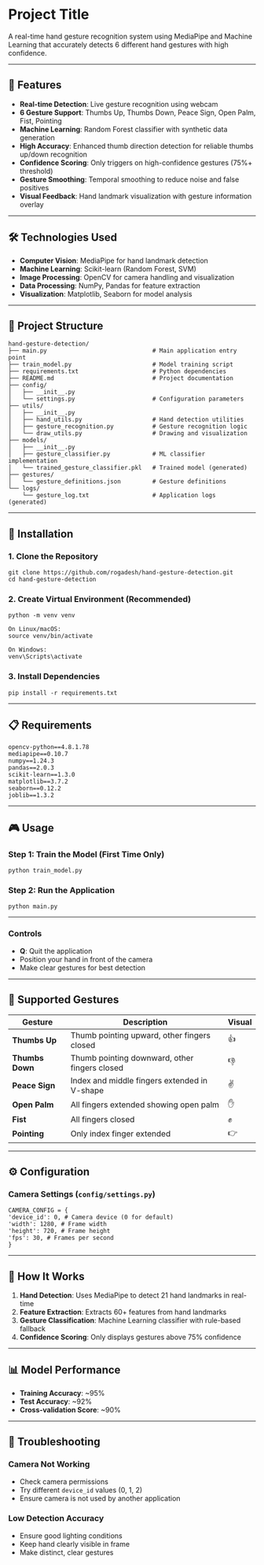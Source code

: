 
# Project Title

A real-time hand gesture recognition system using MediaPipe and Machine Learning that accurately detects 6 different hand gestures with high confidence.

---
## 🎯 Features

- **Real-time Detection**: Live gesture recognition using webcam  
- **6 Gesture Support**: Thumbs Up, Thumbs Down, Peace Sign, Open Palm, Fist, Pointing  
- **Machine Learning**: Random Forest classifier with synthetic data generation  
- **High Accuracy**: Enhanced thumb direction detection for reliable thumbs up/down recognition  
- **Confidence Scoring**: Only triggers on high-confidence gestures (75%+ threshold)  
- **Gesture Smoothing**: Temporal smoothing to reduce noise and false positives  
- **Visual Feedback**: Hand landmark visualization with gesture information overlay  

---

## 🛠️ Technologies Used

- **Computer Vision**: MediaPipe for hand landmark detection  
- **Machine Learning**: Scikit-learn (Random Forest, SVM)  
- **Image Processing**: OpenCV for camera handling and visualization  
- **Data Processing**: NumPy, Pandas for feature extraction  
- **Visualization**: Matplotlib, Seaborn for model analysis

---

## 📁 Project Structure 

    hand-gesture-detection/
    ├── main.py                              # Main application entry point
    ├── train_model.py                       # Model training script
    ├── requirements.txt                     # Python dependencies
    ├── README.md                            # Project documentation
    ├── config/
    │   ├── __init__.py
    │   └── settings.py                      # Configuration parameters
    ├── utils/
    │   ├── __init__.py
    │   ├── hand_utils.py                    # Hand detection utilities
    │   ├── gesture_recognition.py           # Gesture recognition logic
    │   └── draw_utils.py                    # Drawing and visualization
    ├── models/
    │   ├── __init__.py
    │   ├── gesture_classifier.py            # ML classifier implementation
    │   └── trained_gesture_classifier.pkl   # Trained model (generated)
    ├── gestures/
    │   └── gesture_definitions.json         # Gesture definitions
    └── logs/
        └── gesture_log.txt                  # Application logs (generated)

---

## 🚀 Installation

### 1. Clone the Repository

    git clone https://github.com/rogadesh/hand-gesture-detection.git
    cd hand-gesture-detection


### 2. Create Virtual Environment (Recommended)

    python -m venv venv

    On Linux/macOS:
    source venv/bin/activate

    On Windows:
    venv\Scripts\activate


### 3. Install Dependencies

    pip install -r requirements.txt

---

## 📋 Requirements

    opencv-python==4.8.1.78
    mediapipe==0.10.7
    numpy==1.24.3
    pandas==2.0.3
    scikit-learn==1.3.0
    matplotlib==3.7.2
    seaborn==0.12.2
    joblib==1.3.2

---

## 🎮 Usage

### Step 1: Train the Model (First Time Only)

    python train_model.py


### Step 2: Run the Application

    python main.py

---

### Controls

- **Q**: Quit the application
- Position your hand in front of the camera
- Make clear gestures for best detection

---

## 🤲 Supported Gestures

| Gesture        | Description                                 | Visual |
| -------------- | ------------------------------------------- | ------ |
| **Thumbs Up**  | Thumb pointing upward, other fingers closed | 👍     |
| **Thumbs Down**| Thumb pointing downward, other fingers closed | 👎   |
| **Peace Sign** | Index and middle fingers extended in V-shape| ✌️    |
| **Open Palm**  | All fingers extended showing open palm      | ✋     |
| **Fist**       | All fingers closed                          | ✊     |
| **Pointing**   | Only index finger extended                  | 👉     |

---

## ⚙️ Configuration

### Camera Settings (`config/settings.py`)

    CAMERA_CONFIG = {
    'device_id': 0, # Camera device (0 for default)
    'width': 1280, # Frame width
    'height': 720, # Frame height
    'fps': 30, # Frames per second
    }

---

## 🧠 How It Works

1. **Hand Detection**: Uses MediaPipe to detect 21 hand landmarks in real-time  
2. **Feature Extraction**: Extracts 60+ features from hand landmarks  
3. **Gesture Classification**: Machine Learning classifier with rule-based fallback  
4. **Confidence Scoring**: Only displays gestures above 75% confidence  

---

## 📊 Model Performance

- **Training Accuracy**: ~95%
- **Test Accuracy**: ~92%
- **Cross-validation Score**: ~90%

---

## 🐛 Troubleshooting

### Camera Not Working

- Check camera permissions
- Try different `device_id` values (0, 1, 2)
- Ensure camera is not used by another application

### Low Detection Accuracy

- Ensure good lighting conditions
- Keep hand clearly visible in frame
- Make distinct, clear gestures




